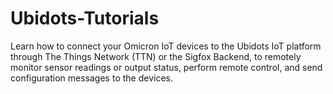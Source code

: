 # Ubidots-Tutorials
 Learn how to connect your Omicron IoT devices to the Ubidots IoT platform through The Things Network (TTN) or the Sigfox Backend, to remotely monitor sensor readings or output status, perform remote control, and send configuration messages to the devices.
